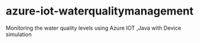 # azure-iot-waterqualitymanagement
Monitoring the water quality levels using Azure IOT ,Java with Device simulation
